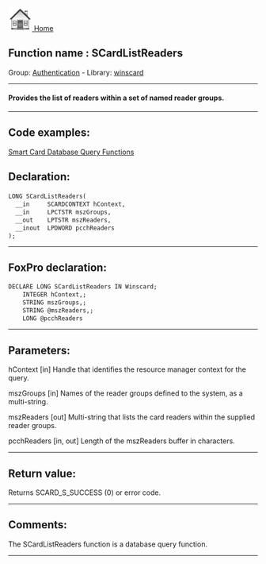 [<img src="../../images/home.png"> Home ](https://github.com/VFPX/Win32API)  

## Function name : SCardListReaders
Group: [Authentication](../../functions_group.md#Authentication)  -  Library: [winscard](../../libraries.md#winscard)  
***  


#### Provides the list of readers within a set of named reader groups.
***  


## Code examples:
[Smart Card Database Query Functions](../../samples/sample_539.md)  

## Declaration:
```foxpro  
LONG SCardListReaders(
  __in     SCARDCONTEXT hContext,
  __in     LPCTSTR mszGroups,
  __out    LPTSTR mszReaders,
  __inout  LPDWORD pcchReaders
);  
```  
***  


## FoxPro declaration:
```foxpro  
DECLARE LONG SCardListReaders IN Winscard;
	INTEGER hContext,;
	STRING mszGroups,;
	STRING @mszReaders,;
	LONG @pcchReaders  
```  
***  


## Parameters:
hContext [in]
Handle that identifies the resource manager context for the query.

mszGroups [in]
Names of the reader groups defined to the system, as a multi-string.

mszReaders [out]
Multi-string that lists the card readers within the supplied reader groups.

pcchReaders [in, out]
Length of the mszReaders buffer in characters.  
***  


## Return value:
Returns SCARD_S_SUCCESS (0) or error code.  
***  


## Comments:
The SCardListReaders function is a database query function.  
  
***  

